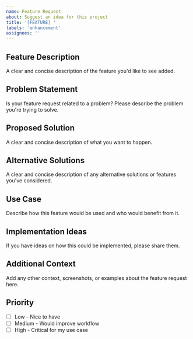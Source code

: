 ```yaml
---
name: Feature Request
about: Suggest an idea for this project
title: '[FEATURE] '
labels: 'enhancement'
assignees: ''
---
```


## Feature Description
A clear and concise description of the feature you'd like to see added.

## Problem Statement
Is your feature request related to a problem? Please describe the problem you're trying to solve.

## Proposed Solution
A clear and concise description of what you want to happen.

## Alternative Solutions
A clear and concise description of any alternative solutions or features you've considered.

## Use Case
Describe how this feature would be used and who would benefit from it.

## Implementation Ideas
If you have ideas on how this could be implemented, please share them.

## Additional Context
Add any other context, screenshots, or examples about the feature request here.

## Priority
- [ ] Low - Nice to have
- [ ] Medium - Would improve workflow
- [ ] High - Critical for my use case